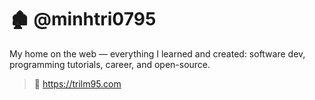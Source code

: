# 🏚 @minhtri0795

My home on the web — everything I learned and created: software dev, programming tutorials, career, and open-source.

> 🔗 https://trilm95.com

